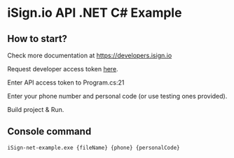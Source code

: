 # iSign.io API .NET C# Example

## How to start? 

Check more documentation at https://developers.isign.io

Request developer access token [here](https://www.isign.io/contacts#request-access).

Enter API access token to Program.cs:21

Enter your phone number and personal code (or use testing ones provided).

Build project & Run.

## Console command

`iSign-net-example.exe {fileName} {phone} {personalCode}`
